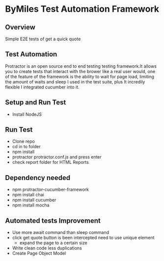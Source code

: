 # ByMiles Test Automation Framework

## Overview
Simple E2E tests of get a quick quote 



## Test Automation

Protractor is an open source end to end testing testing framework.It allows you to create tests that interact with the brower like a real user would, one of the feature of the framework is the ability to wait for page load, limiting the amount of waits and sleep I used in the test suite, plus It incredily flexible I integrated cucumber into it.


## Setup and Run Test
- Install NodeJS

## Run Test
- Clone repo
- cd in to folder
-  npm install
-  protractor protractor.conf.js and press enter
-  check report folder for HTML Reports
  
## Dependency needed
- npm protractor-cucumber-framework
- npm install chai
- npm install cucumber
- npm install mocha


## Automated tests Improvement
-  Use more await command than sleep command
-  click get quote button is been intercepted need to use unique element
     - expand the page to a certain size
-  Write clean code less duplications
-  Create Page Object Model


